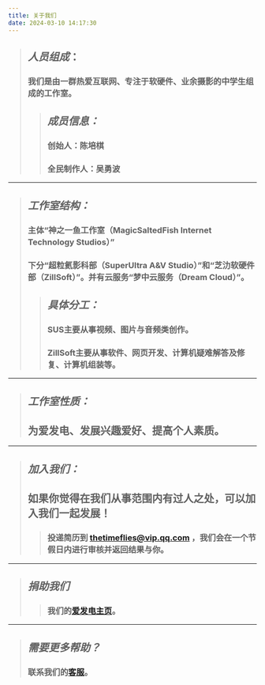 ```yaml
---
title: 关于我们
date: 2024-03-10 14:17:30
---
```

>## *人员组成*：
>### **我们是由一群热爱互联网、专注于软硬件、业余摄影的中学生组成的工作室。**
>>## *成员信息：*
>>### 创始人：陈培棋
>>### 全民制作人：吴勇波
---
>## *工作室结构：*
>### 主体“神之一鱼工作室（MagicSaltedFish Internet Technology Studios）”
>### 下分“超粒氦影科部（SuperUltra A&V Studio）”和“芝氻软硬件部（ZillSoft）”。并有云服务“梦中云服务（Dream Cloud）”。
>>## *具体分工：*
>>### SUS主要从事视频、图片与音频类创作。
>>### ZillSoft主要从事软件、网页开发、计算机疑难解答及修复、计算机组装等。
---
>## *工作室性质：*
>## 为爱发电、发展兴趣爱好、提高个人素质。
---
>## *加入我们：*
>## 如果你觉得在我们从事范围内有过人之处，可以加入我们一起发展！
>>### 投递简历到 thetimeflies@vip.qq.com ，我们会在一个节假日内进行审核并返回结果与你。
---
>## *捐助我们*
>>### 我们的[爱发电主页](https://afdian.net/a/QNLchenpi)。
---
>## *需要更多帮助？*
>### 联系我们的[客服](https://work.weixin.qq.com/kfid/kfcc6204c43740422a9)。